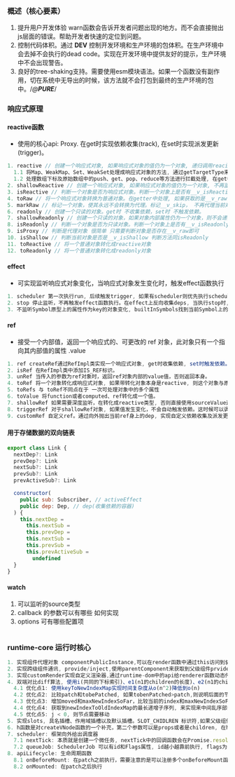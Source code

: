 ### 概述（核心要素）
1. 提升用户开发体验 warn函数会告诉开发者问题出现的地方。而不会直接抛出js层面的错误。帮助开发者快速的定位到问题。
2. 控制代码体积。通过 __DEV__ 控制开发环境和生产环境的包体积。在生产环境中会去掉不会执行的dead code。实现在开发环境中提供友好的提示，生产环境中不会出现警告。
3. 良好的tree-shaking支持。需要使用esm模块语法。如果一个函数没有副作用，切在系统中无导出的时候，该方法就不会打包到最终的生产环境的包中。/*@__PURE__*/

### 响应式原理

#### reactive函数

- 使用的核心api: Proxy. 在get时实现依赖收集(track), 在set时实现派发更新(trigger)。

```js
1. reactive // 创建一个响应式对象, 如果响应式对象的值仍为一个对象, 递归调用reacitve方法。get时 收集effect, set时 触发依赖。
  1.1 将Map、WeakMap、Set、WeakSet处理成响应式对象的方法, 通过getTargetType来分别处理, collectionHandlers中为具体处理方式. 将get方法中的target进行拦截处理,可实现对target上面的set、has、add、delete等方法进行拦截
  1.2 处理数组下标及原始数组中的push、get、pop、reduce等方法进行拦截处理, 在get中收集依赖, 将收集依赖的key标记为ARRAY_ITERATE_KEY, 在通过下标修改array中元素的时候, trigger当前key, 触发依赖。
2. shallowReactive // 创建一个响应式对象, 如果响应式对象的值仍为一个对象, 不再监听对象内部属性的变化. 可作为性能优化的点。
3. isReactive // 判断一个对象是否为响应式对象。判断一个对象上是否有__v_isReactive, 触发getter则返回true 反之为false
4. toRaw // 将一个响应式对象转换为普通对象。在getter中处理, 如果获取的是__v_raw, 则直接返回target, 不再代理当前对象。
5. markRaw // 标记一个对象，使其永远不会转换为代理。标记__v_skip， 不再代理当前对象.
6. readonly // 创建一个只读的对象。get时 不收集依赖，set时 不触发依赖。
7. shallowReadonly // 创建一个只读的对象，如果对象内部属性仍为一个对象，则不会递归处理。
8. isReadonly // 判断一个对象是否为只读对象。判断一个对象上是否有__v_isReadonly, 触发getter则返回true 反之为false
9. isProxy // 判断是代理对象 很简单 只需要判断对象是否存在__v_raw即可
10. isShallow // 判断当前对象是否是__v_isShallow 判断方法同isReadonly
11. toReactive // 将一个普通对象转化成reactive对象
12. toReadonly // 将一个普通对象转化成readonly对象
```

#### effect

- 可实现监听响应式对象变化，当响应式对象发生变化时，触发effect函数执行

```js
1. scheduler 第一次执行run, 后续触发trigger, 如果有scheduler则优先执行scheduler, 否则执行run。(调度函数)
2. stop 停止监听，不再触发effect函数执行。在effect上反向收集deps, 当执行stop时, 通过effect找到Dep上面的clean方法, 清除targetMap中的当前target。
3. 不监听Symbol原型上的属性作为key的对象变化, builtInSymbols找到当前Symbol上的所有属性名
```

#### ref

- 接受一个内部值，返回一个响应式的、可更改的 ref 对象，此对象只有一个指向其内部值的属性 .value

```js
1. ref createRef通过RefImpl类实现一个响应式对象, get时收集依赖, set时触发依赖。(通过调用Dep里面的trigger、track方法). computed和watch都深度依赖这个函数。
2. isRef 在RefImpl类中添加IS_REF标识。
3. unRef 当传入的参数为ref对象时，返回ref对象内部的value值，否则返回本身。
4. toRef 将一个对象转化成响应式对象, 如果带转化对象本身是reactive, 则这个对象与原本的对象变化保持一致。参数可以是对象ObjectRefImpl保持原来对象的响应式 或者函数 GetterRefImpl 不可编辑
5. toRefs 与 toRef不同点在于 一次可处理对象中的多个属性
6. toValue 将function或者computed、ref转化成一个值。
7. shallowRef 如果需要深度监听，在转化成reactive类型, 否则直接使用sourceValue进行监听
8. triggerRef 对于shallowRef对象, 如果值发生变化，不会自动触发依赖。这时候可以调用triggerRef手动触发依赖。触发当前ref身上dep。
9. customRef 自定义ref。通过向外抛出当前ref身上的dep, 实现自定义依赖收集及派发更新过程。vueuse中refAutoReset就是基于当前api实现
```

#### 用于存储数据的双向链表
```js
export class Link {
  nextDep?: Link
  prevDep?: Link
  nextSub?: Link
  prevSub?: Link
  prevActiveSub?: Link

  constructor(
    public sub: Subscriber, // activeEffect
    public dep: Dep, // dep(收集依赖的容器)
  ) {
    this.nextDep =
      this.nextSub =
      this.prevDep =
      this.nextSub =
      this.prevSub =
      this.prevActiveSub =
        undefined
  }
}
```

#### watch
1. 可以监听的source类型
2. callback 的参数可以有哪些 如何实现
3. options 可有哪些配置项
```js

```

### runtime-core 运行时核心

```js
1. 实现组件代理对象 componentPublicInstance,可以在render函数中通过this访问到$el, $props, $slots等
2. 实现跨级组件通讯, provide/inject,使用parentComponent来获取到父级组件prvides提供的属性, 利用原型链的思想
3. 实现customRender实现自定义渲染器,通过runtime-dom中的api给renderer函数动态传参, 从而实现可在不同平台使用runtime-core中的逻辑，纯js逻辑
4. 双端对比diff算法, 使用i(共同的下标索引)、e1(n1的children的长度)、e2(n1的children的长度)，来动态锁定中间乱序的部分
  4.1 优化点1: 使用keyToNewIndexMap实现时间复杂度从o(n^2)降低到o(n)
  4.2 优化点2: 比较patch和tobePatched, 如果tobenPatched>patch,则说明后面的节点是需要删除的，无需继续比较了
  4.3 优化点3: 增加moved和maxNewIndexSoFar，比较当前的index和maxNewIndexSoFar， 如果maxNewIndexSoFar>index，说明当前节点需要移动，否则不需要移动。
  4.4 优化点4: 获取到newIndexToOldIndexMap的最长递增子序列, 来实现来中间乱序部分的移动
  4.5 优化点5: j < 0, 则节点需要移动
5. 实现slots, 具名插槽、作用域插槽以及默认插槽。SLOT_CHIDLREN 标识符,如果父级组件的是一个STATEFUL_COMPONENT，children是一个object类型，则认为是一个slot, renderSlot可处理具体内容
6. h函数是对createVNode函数的一个补充，第二个参数可以是props或者是children, 在h函数中已对其进行处理。另外，h函数的参数可以大于3个,从第三个参数开始，后续的参数都认为是children。
7. scheduler: 框架向外给出调度器
  7.1 nextTick: 本质就是创建一个微任务, nextTick中的回调函数会在Promise.resolve中执行 
  7.2 queueJob: SchedulerJob 可以有id和Flags属性, id越小越靠前执行, flags为pre的先执行.寻找job的插入位置时findInsertionIndex用到二分查找。
8. apiLifecycle: 生命周期函数
  8.1 onBeforeMount: 在patch之前执行，需要注意的是可以注册多个onBeforeMount函数，使用invokeArrayFns来依次执行。
  8.2 onMounted: 在patch之后执行

```

